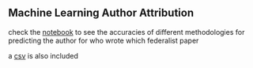 ## Machine Learning Author Attribution
check the [notebook](MXS170018_FederalistPapers.ipynb) to see the accuracies of different methodologies for predicting the author for who wrote which federalist paper 

a [csv](federalist.csv) is also included
